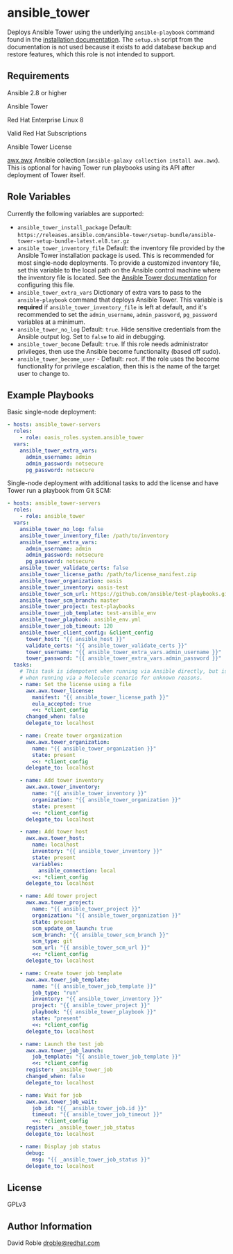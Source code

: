 ansible\_tower
===========

Deploys Ansible Tower using the underlying `ansible-playbook` command found in
the  [installation
documentation](https://docs.ansible.com/ansible-tower/latest/html/quickinstall/install_script.html).
The `setup.sh` script from the documentation is not used because it exists to
add database backup and restore features, which this role is not intended to
support.


Requirements
------------

Ansible 2.8 or higher

Ansible Tower

Red Hat Enterprise Linux 8

Valid Red Hat Subscriptions

Ansible Tower License

[awx.awx](https://docs.ansible.com/ansible/latest/collections/awx/awx/) Ansible
collection (`ansible-galaxy collection install awx.awx`).  This is optional for
having Tower run playbooks using its API after deployment of Tower itself.

Role Variables
--------------

Currently the following variables are supported:

* `ansible_tower_install_package` Default:
  `https://releases.ansible.com/ansible-tower/setup-bundle/ansible-tower-setup-bundle-latest.el8.tar.gz`
* `ansible_tower_inventory_file` Default:  the inventory file provided by the
   Ansible Tower installation package is used.  This is recommended for most
   single-node deployments.  To provide a customized inventory file, set this
   variable to the local path on the Ansible control machine where the
   inventory file is located.  See the [Ansible Tower
   documentation](https://docs.ansible.com/ansible-tower/latest/html/quickinstall/install_script.html)
   for configuring this file.
* `ansible_tower_extra_vars` Dictionary of extra vars to pass to the
  `ansible-playbook` command that deploys Ansible Tower.  This variable is
   **required** if `ansible_tower_inventory_file` is left at default, and it's
   recommended to set the `admin_username`, `admin_password`, `pg_password`
   variables at a minimum.
* `ansible_tower_no_log` Default: `true`.  Hide sensitive credentials from the
   Ansible output log.  Set to `false` to aid in debugging.
* `ansible_tower_become` Default: `true`. If this role needs administrator
   privileges, then use the Ansible become functionality (based off sudo).
* `ansible_tower_become_user` - Default: `root`. If the role uses the become
   functionality for privilege escalation, then this is the name of the target
   user to change to.

Example Playbooks
----------------

Basic single-node deployment:

```yaml
- hosts: ansible_tower-servers
  roles:
    - role: oasis_roles.system.ansible_tower
  vars:
    ansible_tower_extra_vars:
      admin_username: admin
      admin_password: notsecure
      pg_password: notsecure
```

Single-node deployment with additional tasks to add the license and have Tower
run a playbook from Git SCM:

```yaml
- hosts: ansible_tower-servers
  roles:
    - role: ansible_tower
  vars:
    ansible_tower_no_log: false
    ansible_tower_inventory_file: /path/to/inventory
    ansible_tower_extra_vars:
      admin_username: admin
      admin_password: notsecure
      pg_password: notsecure
    ansible_tower_validate_certs: false
    ansible_tower_license_path: /path/to/license_manifest.zip
    ansible_tower_organization: oasis
    ansible_tower_inventory: oasis-test
    ansible_tower_scm_url: https://github.com/ansible/test-playbooks.git
    ansible_tower_scm_branch: master
    ansible_tower_project: test-playbooks
    ansible_tower_job_template: test-ansible_env
    ansible_tower_playbook: ansible_env.yml
    ansible_tower_job_timeout: 120
    ansible_tower_client_config: &client_config
      tower_host: "{{ ansible_host }}"
      validate_certs: "{{ ansible_tower_validate_certs }}"
      tower_username: "{{ ansible_tower_extra_vars.admin_username }}"
      tower_password: "{{ ansible_tower_extra_vars.admin_password }}"
  tasks:
    # This task is idempotent when running via Ansible directly, but is not
    # when running via a Molecule scenario for unknown reasons.
    - name: Set the license using a file
      awx.awx.tower_license:
        manifest: "{{ ansible_tower_license_path }}"
        eula_accepted: true
        <<: *client_config
      changed_when: false
      delegate_to: localhost

    - name: Create tower organization
      awx.awx.tower_organization:
        name: "{{ ansible_tower_organization }}"
        state: present
        <<: *client_config
      delegate_to: localhost

    - name: Add tower inventory
      awx.awx.tower_inventory:
        name: "{{ ansible_tower_inventory }}"
        organization: "{{ ansible_tower_organization }}"
        state: present
        <<: *client_config
      delegate_to: localhost

    - name: Add tower host
      awx.awx.tower_host:
        name: localhost
        inventory: "{{ ansible_tower_inventory }}"
        state: present
        variables:
          ansible_connection: local
        <<: *client_config
      delegate_to: localhost

    - name: Add tower project
      awx.awx.tower_project:
        name: "{{ ansible_tower_project }}"
        organization: "{{ ansible_tower_organization }}"
        state: present
        scm_update_on_launch: true
        scm_branch: "{{ ansible_tower_scm_branch }}"
        scm_type: git
        scm_url: "{{ ansible_tower_scm_url }}"
        <<: *client_config
      delegate_to: localhost

    - name: Create tower job template
      awx.awx.tower_job_template:
        name: "{{ ansible_tower_job_template }}"
        job_type: "run"
        inventory: "{{ ansible_tower_inventory }}"
        project: "{{ ansible_tower_project }}"
        playbook: "{{ ansible_tower_playbook }}"
        state: "present"
        <<: *client_config
      delegate_to: localhost

    - name: Launch the test job
      awx.awx.tower_job_launch:
        job_template: "{{ ansible_tower_job_template }}"
        <<: *client_config
      register: _ansible_tower_job
      changed_when: false
      delegate_to: localhost

    - name: Wait for job
      awx.awx.tower_job_wait:
        job_id: "{{ _ansible_tower_job.id }}"
        timeout: "{{ ansible_tower_job_timeout }}"
        <<: *client_config
      register: _ansible_tower_job_status
      delegate_to: localhost

    - name: Display job status
      debug:
        msg: "{{ _ansible_tower_job_status }}"
      delegate_to: localhost
```

License
-------

GPLv3

Author Information
------------------

David Roble <droble@redhat.com>
